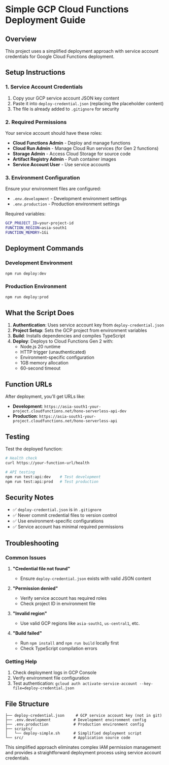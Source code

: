 # Simple GCP Cloud Functions Deployment Guide

## Overview
This project uses a simplified deployment approach with service account credentials for Google Cloud Functions deployment.

## Setup Instructions

### 1. Service Account Credentials
1. Copy your GCP service account JSON key content
2. Paste it into `deploy-credential.json` (replacing the placeholder content)
3. The file is already added to `.gitignore` for security

### 2. Required Permissions
Your service account should have these roles:
- **Cloud Functions Admin** - Deploy and manage functions
- **Cloud Run Admin** - Manage Cloud Run services (for Gen 2 functions)
- **Storage Admin** - Access Cloud Storage for source code
- **Artifact Registry Admin** - Push container images
- **Service Account User** - Use service accounts

### 3. Environment Configuration
Ensure your environment files are configured:
- `.env.development` - Development environment settings
- `.env.production` - Production environment settings

Required variables:
```bash
GCP_PROJECT_ID=your-project-id
FUNCTION_REGION=asia-south1
FUNCTION_MEMORY=1Gi
```

## Deployment Commands

### Development Environment
```bash
npm run deploy:dev
```

### Production Environment
```bash
npm run deploy:prod
```

## What the Script Does

1. **Authentication**: Uses service account key from `deploy-credential.json`
2. **Project Setup**: Sets the GCP project from environment variables
3. **Build**: Installs dependencies and compiles TypeScript
4. **Deploy**: Deploys to Cloud Functions Gen 2 with:
   - Node.js 20 runtime
   - HTTP trigger (unauthenticated)
   - Environment-specific configuration
   - 1GB memory allocation
   - 60-second timeout

## Function URLs

After deployment, you'll get URLs like:
- **Development**: `https://asia-south1-your-project.cloudfunctions.net/hono-serverless-api-dev`
- **Production**: `https://asia-south1-your-project.cloudfunctions.net/hono-serverless-api`

## Testing

Test the deployed function:
```bash
# Health check
curl https://your-function-url/health

# API testing
npm run test:api:dev    # Test development
npm run test:api:prod   # Test production
```

## Security Notes

- ✅ `deploy-credential.json` is in `.gitignore`
- ✅ Never commit credential files to version control
- ✅ Use environment-specific configurations
- ✅ Service account has minimal required permissions

## Troubleshooting

### Common Issues

1. **"Credential file not found"**
   - Ensure `deploy-credential.json` exists with valid JSON content

2. **"Permission denied"**
   - Verify service account has required roles
   - Check project ID in environment file

3. **"Invalid region"**
   - Use valid GCP regions like `asia-south1`, `us-central1`, etc.

4. **"Build failed"**
   - Run `npm install` and `npm run build` locally first
   - Check TypeScript compilation errors

### Getting Help

1. Check deployment logs in GCP Console
2. Verify environment file configuration
3. Test authentication: `gcloud auth activate-service-account --key-file=deploy-credential.json`

## File Structure

```
├── deploy-credential.json     # GCP service account key (not in git)
├── .env.development          # Development environment config
├── .env.production           # Production environment config
├── scripts/
│   └── deploy-simple.sh      # Simplified deployment script
└── src/                      # Application source code
```

This simplified approach eliminates complex IAM permission management and provides a straightforward deployment process using service account credentials.